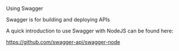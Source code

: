 Using Swagger

Swagger is for building and deploying APIs

A quick introduction to use Swagger with NodeJS can be found here:

https://github.com/swagger-api/swagger-node

